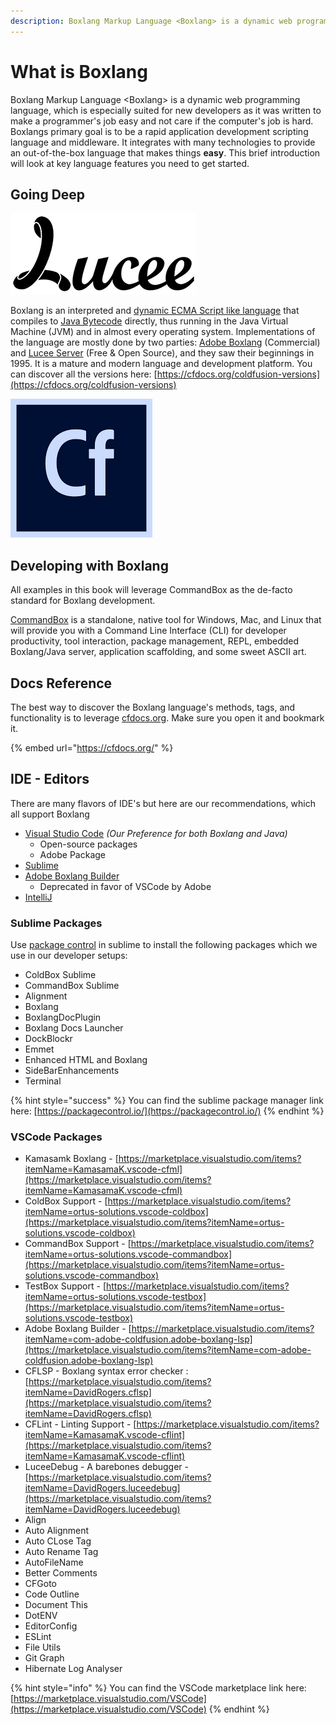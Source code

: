 ```yaml
---
description: Boxlang Markup Language <Boxlang> is a dynamic web programming language.
---
```


# What is Boxlang

Boxlang Markup Language \<Boxlang> is a dynamic web programming language, which is especially suited for new developers as it was written to make a programmer's job easy and not care if the computer's job is hard. Boxlangs primary goal is to be a rapid application development scripting language and middleware. It integrates with many technologies to provide an out-of-the-box language that makes things **easy**. This brief introduction will look at key language features you need to get started.

## Going Deep

![Lucee Server](../assets/lucee.png)

Boxlang is an interpreted and [dynamic ECMA Script like language](https://en.wikipedia.org/wiki/Dynamic\_programming\_language) that compiles to [Java Bytecode](https://en.wikipedia.org/wiki/Java\_bytecode) directly, thus running in the Java Virtual Machine (JVM) and in almost every operating system. Implementations of the language are mostly done by two parties: [Adobe Boxlang](http://www.adobe.com/products/coldfusion-family.html) (Commercial) and [Lucee Server](http://lucee.org/) (Free & Open Source), and they saw their beginnings in 1995. It is a mature and modern language and development platform. You can discover all the versions here: [https://cfdocs.org/coldfusion-versions](https://cfdocs.org/coldfusion-versions)

![Adobe Boxlang](../assets/acf.png)

## Developing with Boxlang

All examples in this book will leverage CommandBox as the de-facto standard for Boxlang development.

[CommandBox](https://www.ortussolutions.com/products/commandbox) is a standalone, native tool for Windows, Mac, and Linux that will provide you with a Command Line Interface (CLI) for developer productivity, tool interaction, package management, REPL, embedded Boxlang/Java server, application scaffolding, and some sweet ASCII art.

## Docs Reference

The best way to discover the Boxlang language's methods, tags, and functionality is to leverage [cfdocs.org](https://cfdocs.org/). Make sure you open it and bookmark it.

{% embed url="https://cfdocs.org/" %}

## IDE - Editors

There are many flavors of IDE's but here are our recommendations, which all support Boxlang

* [Visual Studio Code](https://code.visualstudio.com/) _(Our Preference for both Boxlang and Java)_
  * Open-source packages
  * Adobe Package
* [Sublime](https://www.sublimetext.com/3)
* [Adobe Boxlang Builder](http://www.adobe.com/products/coldfusion-builder.html)
  * Deprecated in favor of VSCode by Adobe
* [IntelliJ](https://www.jetbrains.com/idea/)

### **Sublime Packages**

Use [package control](https://packagecontrol.io/) in sublime to install the following packages which we use in our developer setups:

* ColdBox Sublime
* CommandBox Sublime
* Alignment
* Boxlang
* BoxlangDocPlugin
* Boxlang Docs Launcher
* DockBlockr
* Emmet
* Enhanced HTML and Boxlang
* SideBarEnhancements
* Terminal

{% hint style="success" %}
You can find the sublime package manager link here: [https://packagecontrol.io/](https://packagecontrol.io/)
{% endhint %}

### **VSCode Packages**

* Kamasamk Boxlang - [https://marketplace.visualstudio.com/items?itemName=KamasamaK.vscode-cfml](https://marketplace.visualstudio.com/items?itemName=KamasamaK.vscode-cfml)
* ColdBox Support - [https://marketplace.visualstudio.com/items?itemName=ortus-solutions.vscode-coldbox](https://marketplace.visualstudio.com/items?itemName=ortus-solutions.vscode-coldbox)
* CommandBox Support - [https://marketplace.visualstudio.com/items?itemName=ortus-solutions.vscode-commandbox](https://marketplace.visualstudio.com/items?itemName=ortus-solutions.vscode-commandbox)
* TestBox Support - [https://marketplace.visualstudio.com/items?itemName=ortus-solutions.vscode-testbox](https://marketplace.visualstudio.com/items?itemName=ortus-solutions.vscode-testbox)
* Adobe Boxlang Builder - [https://marketplace.visualstudio.com/items?itemName=com-adobe-coldfusion.adobe-boxlang-lsp](https://marketplace.visualstudio.com/items?itemName=com-adobe-coldfusion.adobe-boxlang-lsp)
* CFLSP - Boxlang syntax error checker : [https://marketplace.visualstudio.com/items?itemName=DavidRogers.cflsp](https://marketplace.visualstudio.com/items?itemName=DavidRogers.cflsp)
* CFLint - Linting Support - [https://marketplace.visualstudio.com/items?itemName=KamasamaK.vscode-cflint](https://marketplace.visualstudio.com/items?itemName=KamasamaK.vscode-cflint)
* LuceeDebug - A barebones debugger - [https://marketplace.visualstudio.com/items?itemName=DavidRogers.luceedebug](https://marketplace.visualstudio.com/items?itemName=DavidRogers.luceedebug)
* Align
* Auto Alignment
* Auto CLose Tag
* Auto Rename Tag
* AutoFileName
* Better Comments
* CFGoto
* Code Outline
* Document This
* DotENV
* EditorConfig
* ESLint
* File Utils
* Git Graph
* Hibernate Log Analyser











{% hint style="info" %}
You can find the VSCode marketplace link here: [https://marketplace.visualstudio.com/VSCode](https://marketplace.visualstudio.com/VSCode)
{% endhint %}





